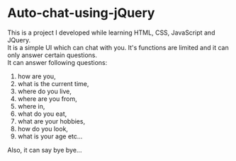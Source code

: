Auto-chat-using-jQuery
======================

This is a project I developed while learning HTML, CSS, JavaScript and JQuery. <br/>
It is a simple UI which can chat with you. It's functions are limited and it can only answer certain questions. <br/>
It can answer following questions: <br/>
  1. how are you,
  2. what is the current time,<br/>
  3. where do you live, <br/>
  4. where are you from, <br/>
  5. where in,<br/>
  6. what do you eat, <br/>
  7. what are your hobbies, <br/>
  8. how do you look, <br/>
  9. what is your age etc...<br/>
  
Also, it can say bye bye...
